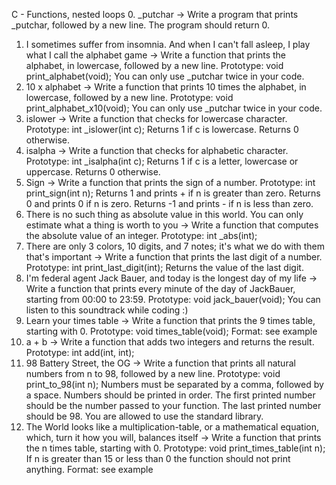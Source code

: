 C - Functions, nested loops
0. _putchar -> Write a program that prints _putchar, followed by a new line. The program should return 0.
1. I sometimes suffer from insomnia. And when I can't fall asleep, I play what I call the alphabet game -> Write a function that prints the alphabet, in lowercase, followed by a new line. Prototype: void print_alphabet(void); You can only use _putchar twice in your code.
2. 10 x alphabet -> Write a function that prints 10 times the alphabet, in lowercase, followed by a new line. Prototype: void print_alphabet_x10(void); You can only use _putchar twice in your code.
3. islower -> Write a function that checks for lowercase character. Prototype: int _islower(int c); Returns 1 if c is lowercase. Returns 0 otherwise. 
4. isalpha -> Write a function that checks for alphabetic character. Prototype: int _isalpha(int c); Returns 1 if c is a letter, lowercase or uppercase. Returns 0 otherwise.
5. Sign -> Write a function that prints the sign of a number. Prototype: int print_sign(int n); Returns 1 and prints + if n is greater than zero. Returns 0 and prints 0 if n is zero. Returns -1 and prints - if n is less than zero.
6. There is no such thing as absolute value in this world. You can only estimate what a thing is worth to you -> Write a function that computes the absolute value of an integer. Prototype: int _abs(int);
7. There are only 3 colors, 10 digits, and 7 notes; it's what we do with them that's important -> Write a function that prints the last digit of a number. Prototype: int print_last_digit(int); Returns the value of the last digit.
8. I'm federal agent Jack Bauer, and today is the longest day of my life -> Write a function that prints every minute of the day of JackBauer, starting from 00:00 to 23:59. Prototype: void jack_bauer(void); You can listen to this soundtrack while coding :)
9. Learn your times table -> Write a function that prints the 9 times table, starting with 0. Prototype: void times_table(void); Format: see example
10. a + b -> Write a function that adds two integers and returns the result. Prototype: int add(int, int);
11. 98 Battery Street, the OG -> Write a function that prints all natural numbers from n to 98, followed by a new line. Prototype: void print_to_98(int n); Numbers must be separated by a comma, followed by a space. Numbers should be printed in order. The first printed number should be the number passed to your function. The last printed number should be 98. You are allowed to use the standard library.
12. The World looks like a multiplication-table, or a mathematical equation, which, turn it how you will, balances itself -> Write a function that prints the n times table, starting with 0. Prototype: void print_times_table(int n); If n is greater than 15 or less than 0
the function should not print anything.
Format: see example
